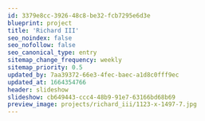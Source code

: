 ```yaml
---
id: 3379e8cc-3926-48c8-be32-fcb7295e6d3e
blueprint: project
title: 'Richard III'
seo_noindex: false
seo_nofollow: false
seo_canonical_type: entry
sitemap_change_frequency: weekly
sitemap_priority: 0.5
updated_by: 7aa39372-66e3-4fec-baec-a1d8c0fff9ec
updated_at: 1664354766
header: slideshow
slideshow: cb649443-ccc4-48b9-91e7-63166bd68b69
preview_image: projects/richard_iii/1123-x-1497-7.jpg
---
```

